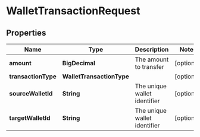 

# WalletTransactionRequest


## Properties

Name | Type | Description | Notes
------------ | ------------- | ------------- | -------------
**amount** | **BigDecimal** | The amount to transfer |  [optional]
**transactionType** | **WalletTransactionType** |  |  [optional]
**sourceWalletId** | **String** | The unique wallet identifier |  [optional]
**targetWalletId** | **String** | The unique wallet identifier |  [optional]



